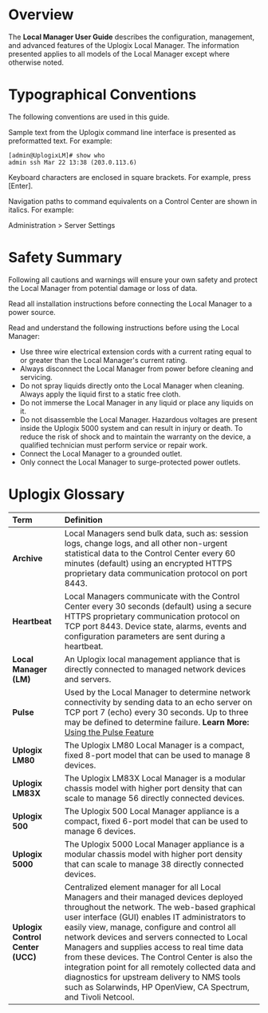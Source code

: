 # Overview
The **Local Manager User Guide** describes the configuration, management, and advanced features of the Uplogix Local Manager. The information presented applies to all models of the Local Manager except where otherwise noted.

# Typographical Conventions

The following conventions are used in this guide.

Sample text from the Uplogix command line interface is presented as preformatted text. For example:

```
[admin@UplogixLM]# show who
admin ssh Mar 22 13:38 (203.0.113.6)
```

Keyboard characters are enclosed in square brackets. For example, press [Enter].

Navigation paths to command equivalents on a Control Center are shown in italics. For example:

<div class='ucc' />Administration > Server Settings</div>

# Safety Summary

Following all cautions and warnings will ensure your own safety and protect the Local Manager from potential damage or loss of data.

<div class='warning' />Read all installation instructions before connecting the Local Manager to a power source.</div>

Read and understand the following instructions before using the Local Manager:

* Use three wire electrical extension cords with a current rating equal to or greater than the Local Manager's current rating.
* Always disconnect the Local Manager from power before cleaning and servicing.
* Do not spray liquids directly onto the Local Manager when cleaning. Always apply the liquid first to a static free cloth.
* Do not immerse the Local Manager in any liquid or place any liquids on it.
* Do not disassemble the Local Manager. Hazardous voltages are present inside the Uplogix 5000 system and can result in injury or death. To reduce the risk of shock and to maintain the warranty on the device, a qualified technician must perform service or repair work.
* Connect the Local Manager to a grounded outlet. 
* Only connect the Local Manager to surge-protected power outlets.

# Uplogix Glossary

| Term | Definition |
| :--- | :--- |
| **Archive** | Local Managers send bulk data, such as: session logs, change logs, and all other non-urgent statistical data to the Control Center every 60 minutes (default) using an encrypted HTTPS proprietary data communication protocol on port 8443. |
| **Heartbeat** | Local Managers communicate with the Control Center every 30 seconds (default) using a secure HTTPS proprietary communication protocol on TCP port 8443. Device state, alarms, events and configuration parameters are sent during a heartbeat. |
| **Local Manager (LM)** | An Uplogix local management appliance that is directly connected to managed network devices and servers. |
| **Pulse** | Used by the Local Manager to determine network connectivity by sending data to an echo server on TCP port 7 (echo) every 30 seconds. Up to three may be defined to determine failure. **Learn More:** [Using the Pulse Feature](http://uplogix.com/docs/local-manager-user-guide/out-of-band-configuration/using-the-pulse-feature) |
| **Uplogix LM80** | The Uplogix LM80 Local Manager is a compact, fixed 8-port model that can be used to manage 8 devices. |
| **Uplogix LM83X**| The Uplogix LM83X Local Manager is a modular chassis model with higher port density that can scale to manage 56 directly connected devices. |
| **Uplogix 500** | The Uplogix 500 Local Manager appliance is a compact, fixed 6-port model that can be used to manage 6 devices. |
| **Uplogix 5000** | The Uplogix 5000 Local Manager appliance is a modular chassis model with higher port density that can scale to manage 38 directly connected devices. |
| **Uplogix Control Center (UCC)** | Centralized element manager for all Local Managers and their managed devices deployed throughout the network. The web-based graphical user interface (GUI) enables IT administrators to easily view, manage, configure and control all network devices and servers connected to Local Managers and supplies access to real time data from these devices. The Control Center is also the integration point for all remotely collected data and diagnostics for upstream delivery to NMS tools such as Solarwinds, HP OpenView, CA Spectrum, and Tivoli Netcool. |